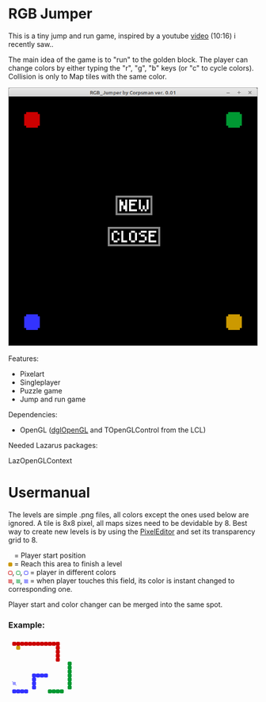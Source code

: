 # RGB Jumper

This is a tiny jump and run game, inspired by a youtube [video](https://www.youtube.com/watch?si=RHmTvQ5xc-BMPEPb&v=YtylfQq2JII&feature=youtu.be) (10:16) i recently saw..

The main idea of the game is to "run" to the golden block. The player can change colors by either typing the "r", "g", "b" keys (or "c" to cycle colors). Collision is only to Map tiles with the same color.

![](preview.png)

Features:
- Pixelart
- Singleplayer
- Puzzle game
- Jump and run game

Dependencies:
- OpenGL ([dglOpenGL](https://github.com/saschawillems/dglopengl) and TOpenGLControl from the LCL)
  
Needed Lazarus packages:

LazOpenGLContext

# Usermanual

The levels are simple .png files, all colors except the ones used below are ignored.
A tile is 8x8 pixel, all maps sizes need to be devidable by 8. Best way to create new levels is by using the [PixelEditor](../PixelEditor) and set its transparency grid to 8.

![](GFX/Start.png) = Player start position<br>
![](GFX/goal.png) = Reach this area to finish a level<br>
![](GFX/r.png), ![](GFX/g.png), ![](GFX/b.png) = player in different colors<br>
![](GFX/to_r.png), ![](GFX/to_g.png), ![](GFX/to_b.png) = when player touches this field, its color is instant changed to corresponding one.<br>

Player start and color changer can be merged into the same spot.

### Example:
![](Levels/Level_2.png)
